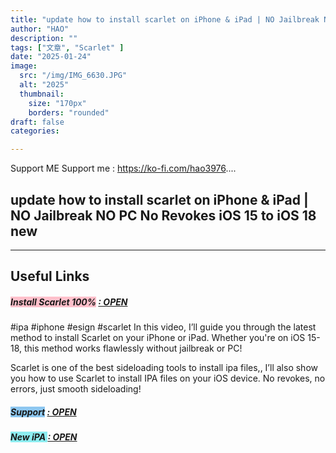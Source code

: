 ```yaml
---
title: "update how to install scarlet on iPhone & iPad | NO Jailbreak NO PC No Revokes iOS 15 to iOS 18 new"
author: "HAO"
description: ""
tags: ["文章", "Scarlet" ]
date: "2025-01-24"
image:
  src: "/img/IMG_6630.JPG"
  alt: "2025"
  thumbnail:
    size: "170px"
    borders: "rounded"
draft: false
categories:

---
```


Support ME 
Support me : https://ko-fi.com/hao3976....
<!--more-->

## **update how to install scarlet on iPhone & iPad | NO Jailbreak NO PC No Revokes iOS 15 to iOS 18 new**

---

## **Useful Links**

##### **<font style="background: pink"> Install Scarlet 100%</font>** **[  : OPEN](https://whysoooofurious.netlify.app/)**

#ipa #iphone #esign #scarlet 
In this video, I’ll guide you through the latest method to install Scarlet on your iPhone or iPad. Whether you're on iOS 15-18, this method works flawlessly without jailbreak or PC! 

Scarlet is one of the best sideloading tools to install ipa files,, I’ll also show you how to use Scarlet to install IPA files on your iOS device. No revokes, no errors, just smooth sideloading! 

##### **<and font style="background: #8dc7f0 "> Support</font>** **[  : OPEN](https://ko-fi.com/hao3976)**

##### **<and font style="background: #8dedf0 "> New iPA </font>** **[  : OPEN](https://www.patreon.com/hao8?utm_medium=unknown&utm_source=join_link&utm_campaign=creatorshare_creator&utm_content=copyLink)**